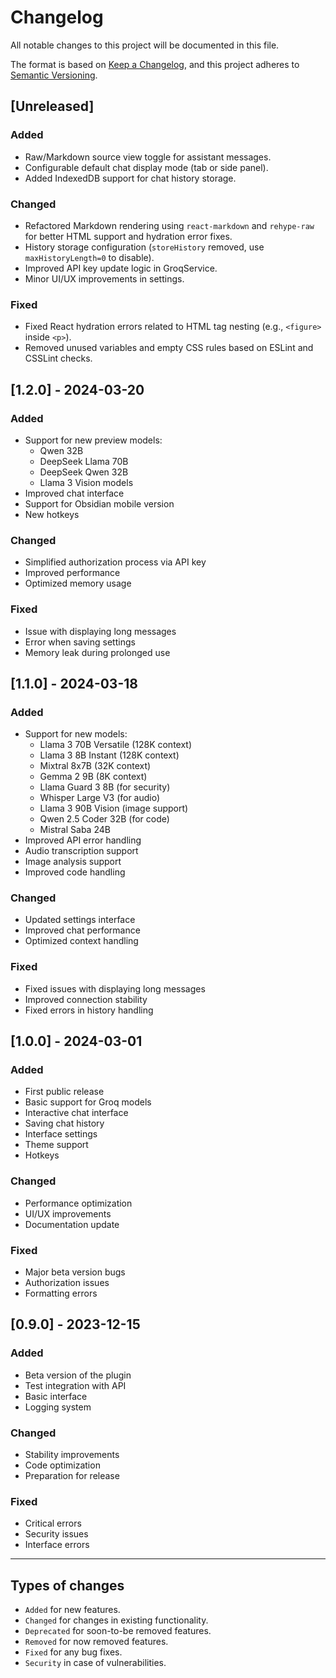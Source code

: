 # Changelog

All notable changes to this project will be documented in this file.

The format is based on [Keep a Changelog](https://keepachangelog.com/en/1.0.0/),
and this project adheres to [Semantic Versioning](https://semver.org/spec/v2.0.0.html).

## [Unreleased]

### Added

- Raw/Markdown source view toggle for assistant messages.
- Configurable default chat display mode (tab or side panel).
- Added IndexedDB support for chat history storage.

### Changed

- Refactored Markdown rendering using `react-markdown` and `rehype-raw` for better HTML support and hydration error fixes.
- History storage configuration (`storeHistory` removed, use `maxHistoryLength=0` to disable).
- Improved API key update logic in GroqService.
- Minor UI/UX improvements in settings.

### Fixed

- Fixed React hydration errors related to HTML tag nesting (e.g., `<figure>` inside `<p>`).
- Removed unused variables and empty CSS rules based on ESLint and CSSLint checks.

## [1.2.0] - 2024-03-20

### Added

- Support for new preview models:
  - Qwen 32B
  - DeepSeek Llama 70B
  - DeepSeek Qwen 32B
  - Llama 3 Vision models
- Improved chat interface
- Support for Obsidian mobile version
- New hotkeys

### Changed

- Simplified authorization process via API key
- Improved performance
- Optimized memory usage

### Fixed

- Issue with displaying long messages
- Error when saving settings
- Memory leak during prolonged use

## [1.1.0] - 2024-03-18

### Added

- Support for new models:
  - Llama 3 70B Versatile (128K context)
  - Llama 3 8B Instant (128K context)
  - Mixtral 8x7B (32K context)
  - Gemma 2 9B (8K context)
  - Llama Guard 3 8B (for security)
  - Whisper Large V3 (for audio)
  - Llama 3 90B Vision (image support)
  - Qwen 2.5 Coder 32B (for code)
  - Mistral Saba 24B
- Improved API error handling
- Audio transcription support
- Image analysis support
- Improved code handling

### Changed

- Updated settings interface
- Improved chat performance
- Optimized context handling

### Fixed

- Fixed issues with displaying long messages
- Improved connection stability
- Fixed errors in history handling

## [1.0.0] - 2024-03-01

### Added

- First public release
- Basic support for Groq models
- Interactive chat interface
- Saving chat history
- Interface settings
- Theme support
- Hotkeys

### Changed

- Performance optimization
- UI/UX improvements
- Documentation update

### Fixed

- Major beta version bugs
- Authorization issues
- Formatting errors

## [0.9.0] - 2023-12-15

### Added

- Beta version of the plugin
- Test integration with API
- Basic interface
- Logging system

### Changed

- Stability improvements
- Code optimization
- Preparation for release

### Fixed

- Critical errors
- Security issues
- Interface errors

---

## Types of changes

- `Added` for new features.
- `Changed` for changes in existing functionality.
- `Deprecated` for soon-to-be removed features.
- `Removed` for now removed features.
- `Fixed` for any bug fixes.
- `Security` in case of vulnerabilities.
